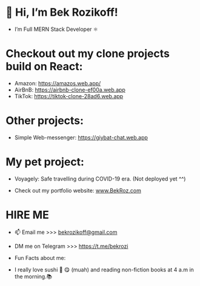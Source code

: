 # 👋 Hi, I’m Bek Rozikoff!

- I’m Full MERN Stack Developer ⚛️
 
 
# Checkout out my clone projects build on React:

- Amazon: https://amazos.web.app/
- AirBnB: https://airbnb-clone-ef00a.web.app
- TikTok: https://tiktok-clone-28ad6.web.app

# Other projects:
- Simple Web-messenger: https://giybat-chat.web.app

# My pet project:
- Voyagely: Safe travelling during COVID-19 era. (Not deployed yet ^^)

- Check out my portfolio website: www.BekRoz.com
  
# HIRE ME  
- 📫 Email me >>>  bekrozikoff@gmail.com 
- DM me on Telegram >>>  https://t.me/bekrozi
 
- Fun Facts about me:
- I really love sushi 🍣 😋 (muah) and reading non-fiction books at 4 a.m in the morning.📚
<!---
bekrozikoff/bekrozikoff is a ✨ special ✨ repository because its `README.md` (this file) appears on your GitHub profile.
You can click the Preview link to take a look at your changes.
--->
